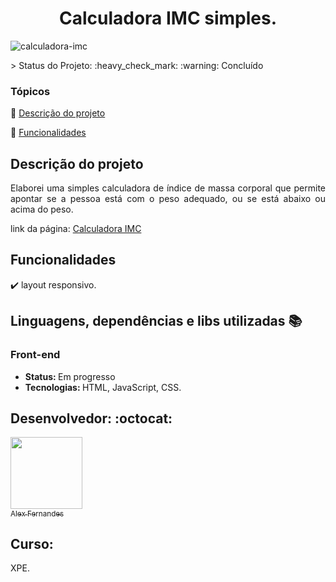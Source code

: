 <div align="center">
    <h1>Calculadora IMC simples.</h1>

</div>

![calculadora-imc](https://user-images.githubusercontent.com/108309097/216644525-46271760-527d-427d-a2ab-0af00a45948c.png)


<div>




</div>
> Status do Projeto: :heavy_check_mark: :warning: Concluído

### Tópicos 

:small_blue_diamond: [Descrição do projeto](#descrição-do-projeto)

:small_blue_diamond: [Funcionalidades](#funcionalidades)


## Descrição do projeto 

<p align="justify">
 Elaborei uma simples calculadora de índice de massa corporal que permite apontar se a pessoa está com o peso adequado, ou se 
 está abaixo ou acima do peso.
 
 link da página: <a href="https://calculadora-imc-simples-sooty.vercel.app/" target="_blank">Calculadora IMC</a>

</p>

## Funcionalidades  

:heavy_check_mark: layout responsivo.  


## Linguagens, dependências e libs utilizadas :books:

<h3>Front-end</h3>
<ul>
    <li><b>Status: </b>Em progresso</li>
    <li><b>Tecnologias: </b>HTML, JavaScript, CSS.</li>
</ul>


## Desenvolvedor: :octocat:


[<img src="https://github.com/alexfn93.png" width=115><br><sub>Alex Fernandes</sub>](https://github.com/alexfn93)  <br> 


<h2>Curso:</h2> XPE.
